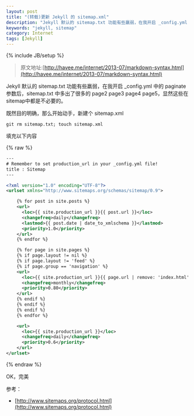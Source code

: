 ```yaml
---
layout: post
title: "(转载)更新 Jekyll 的 sitemap.xml"
description: "Jekyll 默认的 sitemap.txt 功能有些羸弱，在我开启 _config.yml 中的 paginate 参数后，sitemap.txt 中多出了很多的 page2 page3 page4 page5，显然这些在sitemap中都是不必要的。"
keywords: "jekyll, sitemap"
category: Internet
tags: [Jekyll]
---
```

{% include JB/setup %}

> 原文地址:[http://havee.me/internet/2013-07/markdown-syntax.html](http://havee.me/internet/2013-07/markdown-syntax.html)

Jekyll 默认的 sitemap.txt 功能有些羸弱，在我开启 _config.yml 中的 paginate 参数后，sitemap.txt 中多出了很多的 page2 page3 page4 page5，显然这些在sitemap中都是不必要的。

既然目的明确，那么开始动手，新建个 sitemap.xml

    git rm sitemap.txt; touch sitemap.xml

填充以下内容

<!-- more -->

{% raw %}
```xml
---
# Remember to set production_url in your _config.yml file!
title : Sitemap
---

<?xml version="1.0" encoding="UTF-8"?>
<urlset xmlns="http://www.sitemaps.org/schemas/sitemap/0.9">

    {% for post in site.posts %}
    <url>
      <loc>{{ site.production_url }}{{ post.url }}</loc>
      <changefreq>daily</changefreq>
      <lastmod>{{ post.date | date_to_xmlschema }}</lastmod>
      <priority>1.0</priority>
    </url>
    {% endfor %}

    {% for page in site.pages %}
    {% if page.layout != nil %}
    {% if page.layout != 'feed' %}
    {% if page.group == 'navigation' %}
    <url>
      <loc>{{ site.production_url }}{{ page.url | remove: 'index.html' }}</loc>
      <changefreq>monthly</changefreq>
      <priority>0.80</priority>
    </url>
    {% endif %}
    {% endif %}
    {% endif %}
    {% endfor %}

    <url>
      <loc>{{ site.production_url }}</loc>
      <changefreq>daily</changefreq>
      <priority>0.6</priority>
    </url>
</urlset>
```
{% endraw %}

OK，完美

参考：

- [http://www.sitemaps.org/protocol.html](http://www.sitemaps.org/protocol.html)

